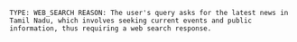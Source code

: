 ``` TYPE: WEB_SEARCH REASON: The user's query asks for the latest news in Tamil Nadu, which involves seeking current events and public information, thus requiring a web search response. ```